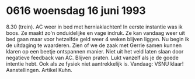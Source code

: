 # 0616 woensdag 16 juni 1993
8.30 (trein). AC weer in bed met herniaklachten! In eerste instantie was ik boos. Ze maakt zo'n onduidelijke en vage indruk. Ze kan vandaag weer uit bed gaan maar voor hetzelfde geld weer 4 weken blijven liggen. Nu begin ik de uitdaging te waarderen. Zien of we de zaak met Gerrie samen kunnen klaren op een beetje ontspannen manier. Niet uit het veld laten slaan door negatieve feedback van AC. Blijven praten. Lukt vanzelf als je de goede intentie hebt. Ook als ze fysiek niet aantrekkelijk is. Vandaag: VSNU klaar! Aanstellingen. Artikel Kuhn.
